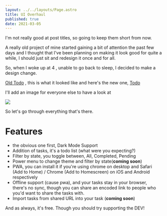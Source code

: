 ```yaml
---
layout: ../../layouts/Page.astro
title: UI Overhaul
published: true
date: 2021-03-05
---
```


I'm not really good at post titles, so going to keep them short from now.

A really old project of mine started gaining a bit of attention the past few days and I thought that I've been planning on making it look good for quite a while, I should just sit and redesign it once and for all.

So, when I woke up at 4 , unable to go back to sleep, I decided to make a design change.

[Old Todo](https://old.todo.reaper.im) , this is what it looked like and here's the new one, [Todo](https://todo.reaper.im)

I'll add an image for everyone else to have a look at

![](/assets/todo-new-image.png)

So let's go through everything that's there.

# Features

- the obvious one first, Dark Mode Support
- Addition of tasks, it's a todo list (what were you expecting?)
- Filter by state, you toggle between, All, Completed, Pending
- Power menu to change theme and filter by state(**coming soon**)
- PWA, you can install it if you're using chrome on desktop and Safari (Add to Home) / Chrome (Add to Homescreen) on iOS and Android respectively
- Offline support (cause pwa), and your tasks stay in your browser, there's no sync, though you can share an encoded link to people who you'd want to share the tasks with.
- Import tasks from shared URL into your task (**coming soon**)

And as always, it's free. Though you should try supporting the DEV!
